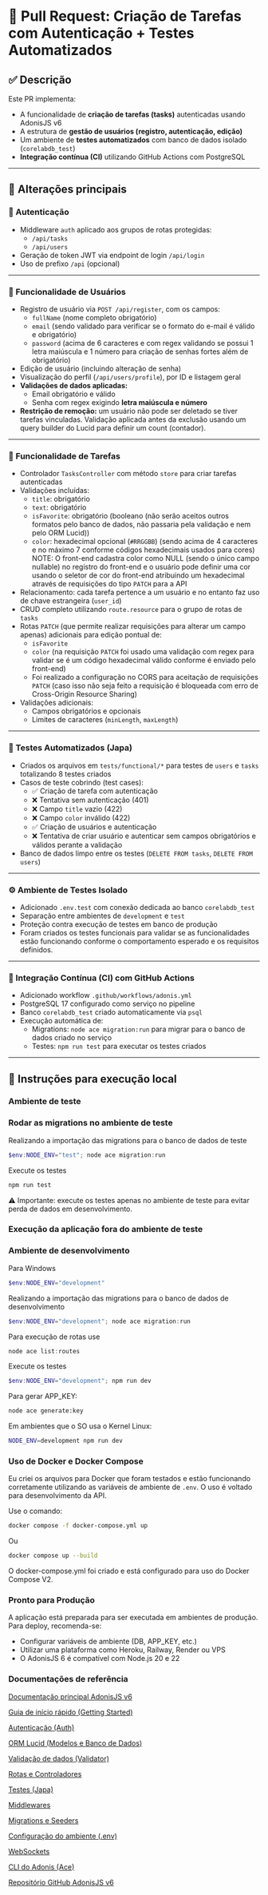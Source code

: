 # 🚀 Pull Request: Criação de Tarefas com Autenticação + Testes Automatizados

## ✅ Descrição

Este PR implementa:

- A funcionalidade de **criação de tarefas (tasks)** autenticadas usando AdonisJS v6
- A estrutura de **gestão de usuários (registro, autenticação, edição)**
- Um ambiente de **testes automatizados** com banco de dados isolado (`corelabdb_test`)
- **Integração contínua (CI)** utilizando GitHub Actions com PostgreSQL

---

## 🧱 Alterações principais

### 🔐 Autenticação

- Middleware `auth` aplicado aos grupos de rotas protegidas:
  - `/api/tasks`
  - `/api/users`
- Geração de token JWT via endpoint de login `/api/login`
- Uso de prefixo `/api` (opcional)

---

### 👤 Funcionalidade de Usuários

- Registro de usuário via `POST /api/register`, com os campos:
  - `fullName` (nome completo obrigatório)
  - `email`  (sendo validado para verificar se o formato do e-mail é válido e obrigatório)
  - `password` (acima de 6 caracteres e com regex validando se possui 1 letra maiúscula e 1 número para criação de senhas fortes além de obrigatório)
- Edição de usuário (incluindo alteração de senha)
- Visualização do perfil (`/api/users/profile`), por ID e listagem geral
- **Validações de dados aplicadas:**
  - Email obrigatório e válido
  - Senha com regex exigindo **letra maiúscula e número**
- **Restrição de remoção:** um usuário não pode ser deletado se tiver tarefas vinculadas. Validação aplicada antes da exclusão usando um query builder do Lucid para definir um count (contador).

---

### 📝 Funcionalidade de Tarefas

- Controlador `TasksController` com método `store` para criar tarefas autenticadas
- Validações incluídas:
  - `title`: obrigatório
  - `text`: obrigatório
  - `isFavorite`: obrigatório (booleano (não serão aceitos outros formatos pelo banco de dados, não passaria pela validação e nem pelo ORM Lucid))
  - `color`: hexadecimal opcional (`#RRGGBB`) (sendo acima de 4 caracteres e no máximo 7 conforme códigos hexadecimais usados para cores)  
NOTE: O front-end cadastra color como NULL (sendo o único campo nullable) no registro do front-end e o usuário pode definir uma cor usando o seletor de cor do front-end atribuindo um hexadecimal através de requisições do tipo `PATCH` para a API
- Relacionamento: cada tarefa pertence a um usuário e no entanto faz uso de chave estrangeira (`user_id`)
- CRUD completo utilizando `route.resource` para o grupo de rotas de `tasks`
- Rotas `PATCH` (que permite realizar requisições para alterar um campo apenas) adicionais para edição pontual de:
  - `isFavorite`
  - `color` (na requisição `PATCH` foi usado uma validação com regex para validar se é um código hexadecimal válido conforme é enviado pelo front-end)
  - Foi realizado a configuração no CORS para aceitação de requisições `PATCH` (caso isso não seja feito a requisição é bloqueada com erro de Cross-Origin Resource Sharing)
- Validações adicionais:
  - Campos obrigatórios e opcionais
  - Limites de caracteres (`minLength`, `maxLength`)

---

### 🧪 Testes Automatizados (Japa)

- Criados os arquivos em `tests/functional/*` para testes de `users` e `tasks` totalizando 8 testes criados
- Casos de teste cobrindo (test cases):
  - ✅ Criação de tarefa com autenticação
  - ❌ Tentativa sem autenticação (401)
  - ❌ Campo `title` vazio (422)
  - ❌ Campo `color` inválido (422)
  - ✅ Criação de usuários e autenticação
  - ❌ Tentativa de criar usuário e autenticar sem campos obrigatórios e válidos perante a validação
- Banco de dados limpo entre os testes (`DELETE FROM tasks`, `DELETE FROM users`)

---

### ⚙️ Ambiente de Testes Isolado

- Adicionado `.env.test` com conexão dedicada ao banco `corelabdb_test`
- Separação entre ambientes de `development` e `test`
- Proteção contra execução de testes em banco de produção
- Foram criados os testes funcionais para validar se as funcionalidades estão funcionando conforme o comportamento esperado e os requisitos definidos.

---

### 🤖 Integração Contínua (CI) com GitHub Actions

- Adicionado workflow `.github/workflows/adonis.yml`
- PostgreSQL 17 configurado como serviço no pipeline
- Banco `corelabdb_test` criado automaticamente via `psql`
- Execução automática de:
  - Migrations: `node ace migration:run` para migrar para o banco de dados criado no serviço
  - Testes: `npm run test` para executar os testes criados

---

## 🧪 Instruções para execução local

### Ambiente de teste

### Rodar as migrations no ambiente de teste

Realizando a importação das migrations para o banco de dados de teste

```powershell
$env:NODE_ENV="test"; node ace migration:run
```

Execute os testes

```powershell
npm run test
```

⚠️ Importante: execute os testes apenas no ambiente de teste para evitar perda de dados em desenvolvimento.

### Execução da aplicação fora do ambiente de teste

### Ambiente de desenvolvimento

Para Windows

```powershell
$env:NODE_ENV="development"
```

Realizando a importação das migrations para o banco de dados de desenvolvimento

```powershell
$env:NODE_ENV="development"; node ace migration:run
```

Para execução de rotas use

```powershell
node ace list:routes
```

Execute os testes

```powershell
$env:NODE_ENV="development"; npm run dev
```

Para gerar APP_KEY:

```bash
node ace generate:key
```

Em ambientes que o SO usa o Kernel Linux:

```bash
NODE_ENV=development npm run dev
```

### Uso de Docker e Docker Compose

Eu criei os arquivos para Docker que foram testados e estão funcionando corretamente utilizando as variáveis de ambiente de `.env`. O uso é voltado para desenvolvimento da API.

Use o comando:

```bash
docker compose -f docker-compose.yml up
```

Ou

```bash
docker compose up --build
```

O docker-compose.yml foi criado e está configurado para uso do Docker Compose V2.

### Pronto para Produção

A aplicação está preparada para ser executada em ambientes de produção. Para deploy, recomenda-se:

- Configurar variáveis de ambiente (DB, APP_KEY, etc.)
- Utilizar uma plataforma como Heroku, Railway, Render ou VPS
- O AdonisJS 6 é compatível com Node.js 20 e 22

### Documentações de referência

[Documentação principal AdonisJS v6](https://docs.adonisjs.com/)

[Guia de início rápido (Getting Started)](https://docs.adonisjs.com/guides/start)

[Autenticação (Auth)](https://docs.adonisjs.com/guides/authentication)

[ORM Lucid (Modelos e Banco de Dados)](https://docs.adonisjs.com/guides/lucid)

[Validação de dados (Validator)](https://docs.adonisjs.com/guides/validator)

[Rotas e Controladores](https://docs.adonisjs.com/guides/routing)

[Testes (Japa)](https://docs.adonisjs.com/guides/testing)

[Middlewares](https://docs.adonisjs.com/guides/middleware)

[Migrations e Seeders](https://docs.adonisjs.com/guides/migrations)

[Configuração do ambiente (.env)](https://docs.adonisjs.com/guides/environment-variables)

[WebSockets](https://docs.adonisjs.com/guides/websocket)

[CLI do Adonis (Ace)](https://docs.adonisjs.com/guides/cli)

[Repositório GitHub AdonisJS v6](https://github.com/adonisjs/core)
